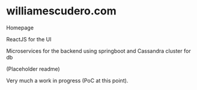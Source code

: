 # williamescudero.com
Homepage

ReactJS for the UI

Microservices for the backend using springboot and Cassandra cluster for db



(Placeholder readme)

Very much a work in progress (PoC at this point).
